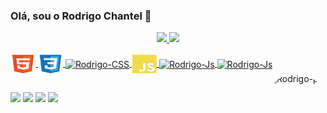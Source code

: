 ### Olá, sou o Rodrigo Chantel 👋

<div align="center">
  <a href="https://github.com/RodrigoChantel">
  <img height="180em" src="https://github-readme-stats.vercel.app/api/?username=RodrigoChantel&theme=dracula&include_all_commits=true&count_private=true"/>
  <img height="180em" src="https://github-readme-stats.vercel.app/api/top-langs/?username=RodrigoChantel&layout=compact&langs_count=7&theme=dracula"/>
</div>

<div style="display: inline_block"><br>
  <img align="center" alt="Rodrigo-HTML" height="30" width="40" src="https://raw.githubusercontent.com/devicons/devicon/master/icons/html5/html5-original.svg">
  <img align="center" alt="Rodrigo-CSS" height="30" width="40" src="https://raw.githubusercontent.com/devicons/devicon/master/icons/css3/css3-original.svg">
  <img align="center" alt="Rodrigo-CSS" height="35" width="40" src="https://cdn.jsdelivr.net/gh/devicons/devicon/icons/bootstrap/bootstrap-original.svg">
  <img align="center" alt="Rodrigo-Js" height="30" width="40" src="https://raw.githubusercontent.com/devicons/devicon/master/icons/javascript/javascript-plain.svg">
  <img align="center" alt="Rodrigo-Js" width="40" src="https://cdn.jsdelivr.net/gh/devicons/devicon/icons/php/php-original.svg">
  <img align="center" alt="Rodrigo-Js" width="40" src="[https://cdn.jsdelivr.net/gh/devicons/devicon/icons/php/php-original.svg](https://cdn.iconscout.com/icon/free/png-256/free-laravel-9132611-7417040.png)">

 
  <img align="right" alt="Rodrigo-pic" height="150" style="border-radius:50px;" src="https://i.imgur.com/lcBy6r3.png">
</div>
  
  ##
  
  <div> 
  <a href="https://www.instagram.com/rodrigo.chantel/" target="_blank"><img src="https://img.shields.io/badge/-Instagram-%23E4405F?style=for-the-badge&logo=instagram&logoColor=white" target="_blank"></a>
  <a href="http://wa.me/5579999345626/" target="_blank"><img src="https://img.shields.io/badge/WhatsApp-25D366?style=for-the-badge&logo=whatsapp&logoColor=white"></a> 
  <a href = "mailto:rodrigochantel@gmail.com"><img src="https://img.shields.io/badge/-Gmail-%23333?style=for-the-badge&logo=gmail&logoColor=white" target="_blank"></a>
  <a href="https://www.linkedin.com/in/rodrigo-chantel/" target="_blank"><img src="https://img.shields.io/badge/-LinkedIn-%230077B5?style=for-the-badge&logo=linkedin&logoColor=white" target="_blank"></a> 
 
</div>
